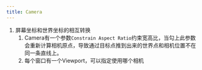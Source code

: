 ```yaml
---
title: Camera
---
```

1. 屏幕坐标和世界坐标的相互转换
   1. Camera有一个参数`Constrain Aspect Ratio`约束宽高比，当勾上此参数会重新计算相机原点，导致通过目标点推到出来的世界点和相机位置不在同一条直线上。
   2. 每个窗口有一个Viewport，可以指定使用哪个相机